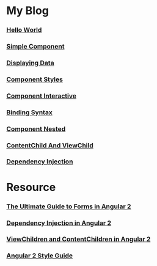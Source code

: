 # My Blog
### [Hello World](doc/hello_world.md)
### [Simple Component](doc/simple_component.md)
### [Displaying Data](doc/displaying_data.md)
### [Component Styles](doc/component_styles.md)
### [Component Interactive](doc/component_interactive.md)
### [Binding Syntax](doc/binding_syntax.md)
### [Component Nested](doc/component_nested.md)
### [ContentChild And ViewChild](doc/contentchild_and_viewchild.md)
### [Dependency Injection](doc/dependency_injection.md)
# Resource
### [The Ultimate Guide to Forms in Angular 2](http://blog.ng-book.com/the-ultimate-guide-to-forms-in-angular-2/)
### [Dependency Injection in Angular 2](http://blog.thoughtram.io/angular/2015/05/18/dependency-injection-in-angular-2.html)
### [ViewChildren and ContentChildren in Angular 2](http://blog.mgechev.com/2016/01/23/angular2-viewchildren-contentchildren-difference-viewproviders/)
### [Angular 2 Style Guide](https://github.com/mgechev/angular2-style-guide)